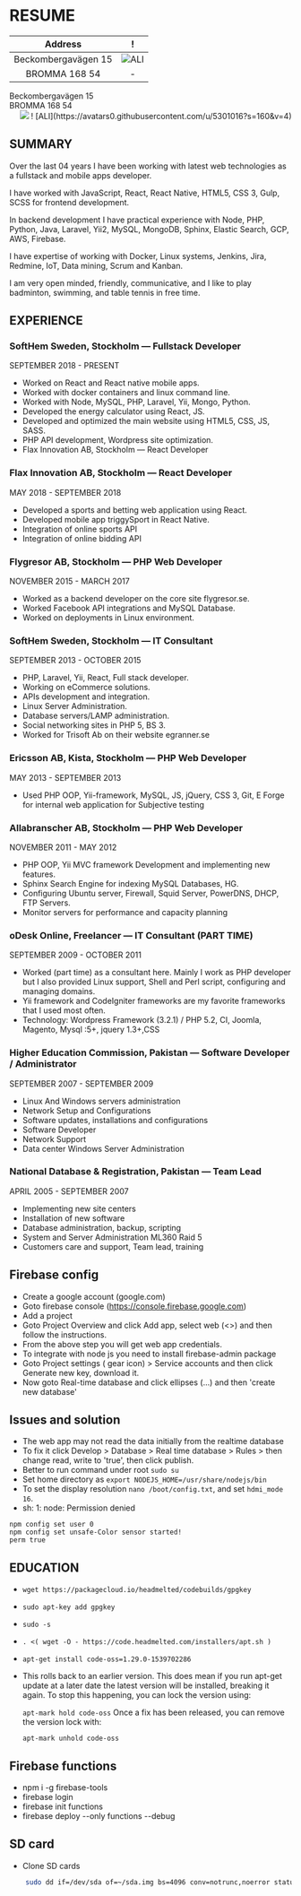 
RESUME
=================

Address                    |  !
:-------------------------:|:-------------------------:
Beckombergavägen 15 | ![ALI](https://avatars0.githubusercontent.com/u/5301016?s=160&v=4)
BROMMA 168 54       |  - 

<div style='display:block;'>
    <div style='display:block;text-align:left'> 
        Beckombergavägen 15 <br />
        BROMMA 168 54
    </div>
    <div style='display:block; text-align:right'>
        <img src="https://avatars0.githubusercontent.com/u/5301016?s=160&v=4" />
          ! [ALI](https://avatars0.githubusercontent.com/u/5301016?s=160&v=4)
    </div>
</div>

## SUMMARY
   Over the last 04 years I have been working with latest web technologies as a fullstack and mobile apps developer.
    
   I have worked with JavaScript, React, React Native, HTML5, CSS 3, Gulp, SCSS for frontend development.
   
   In backend development I have practical experience with Node, PHP, Python, Java, Laravel, Yii2, MySQL, MongoDB, Sphinx, Elastic Search, GCP, AWS, Firebase. 
   
   I have expertise of working with Docker, Linux systems, Jenkins, Jira, Redmine, IoT, Data mining, Scrum and Kanban.
    
   I am very open minded, friendly, communicative,  and I like to play badminton, swimming, and table tennis in free time. 
    
## EXPERIENCE

### SoftHem Sweden, Stockholm — Fullstack Developer
   SEPTEMBER 2018 - PRESENT
   
   * Worked on React and React native mobile apps. 
   * Worked with docker containers and linux command line.
   * Worked with Node, MySQL, PHP, Laravel, Yii, Mongo, Python. 
   * Developed the energy calculator using React, JS. 
   * Developed and optimized the main website using HTML5, CSS, JS, SASS.
   * PHP API development, Wordpress site optimization. 
   * Flax Innovation AB, Stockholm — React Developer
   
### Flax Innovation AB, Stockholm — React Developer
   MAY 2018 - SEPTEMBER 2018
   
   * Developed a sports and betting web application using React. 
   * Developed mobile app triggySport in React Native. 
   * Integration of online sports API 
   * Integration of online bidding API

### Flygresor AB, Stockholm — PHP Web Developer
   NOVEMBER 2015 - MARCH 2017
   
   * Worked as a backend developer on the core site flygresor.se. 
   * Worked Facebook API integrations and MySQL Database. 
   * Worked on deployments in Linux environment.
 
### SoftHem Sweden, Stockholm — IT Consultant
   SEPTEMBER 2013 - OCTOBER 2015
   
   * PHP, Laravel, Yii, React, Full stack developer.
   * Working on eCommerce solutions.
   * APIs development and integration.
   * Linux Server Administration.
   * Database servers/LAMP administration.
   * Social networking sites in PHP 5, BS 3.
   * Worked for Trisoft Ab on their website egranner.se

### Ericsson AB, Kista, Stockholm — PHP Web Developer
   MAY 2013 - SEPTEMBER 2013
   
   * Used PHP OOP, Yii-framework, MySQL, JS, jQuery, CSS 3, Git, E Forge for internal web application for Subjective testing

### Allabranscher AB, Stockholm — PHP Web Developer
   NOVEMBER 2011 - MAY 2012
   
   * PHP OOP, Yii MVC framework Development and implementing new features. 
   * Sphinx Search Engine for indexing MySQL Databases, HG. 
   * Configuring Ubuntu server, Firewall, Squid Server, PowerDNS, DHCP, FTP Servers. 
   * Monitor servers for performance and capacity planning
                                                             
### oDesk Online, Freelancer — IT Consultant (PART TIME)
   SEPTEMBER 2009 - OCTOBER 2011
   
   * Worked (part time) as a consultant here. Mainly I work as PHP developer but I also provided Linux support, Shell and Perl script, configuring and managing domains.
   * Yii framework and CodeIgniter frameworks are my favorite frameworks that I used most often.
   * Technology: Wordpress Framework (3.2.1) / PHP 5.2, CI, Joomla, Magento, Mysql :5+, jquery 1.3+,CSS 
   
### Higher Education Commission, Pakistan — Software Developer / Administrator
   SEPTEMBER 2007 - SEPTEMBER 2009
   * Linux And Windows servers administration 
   * Network Setup and Configurations 
   * Software updates, installations and configurations
   * Software Developer
   * Network Support
   * Data center Windows Server Administration
   
   
### National Database & Registration, Pakistan — Team Lead
   APRIL 2005 - SEPTEMBER 2007
   * Implementing new site centers
   * Installation of new software
   * Database administration, backup, scripting
   * System and Server Administration ML360 Raid 5
   * Customers care and support, Team lead, training
                                                                
  
## Firebase config
  * Create a google account (google.com)
  * Goto firebase console (https://console.firebase.google.com)
  * Add a project
  * Goto Project Overview and click Add app, select web (<>) and then follow the instructions.
  * From the above step you will get web app credentials.
  * To integrate with node js you need to install firebase-admin package
  * Goto Project settings ( gear icon)  > Service accounts and then click Generate new key, download it.
  * Now goto Real-time database and click ellipses (...) and then 'create new database'



## Issues and solution
   * The web app may not read the data initially from the realtime database
   * To fix it click Develop > Database > Real time database > Rules > then change read, write to 'true', then click publish.
   * Better to run command under root `sudo su`
   * Set home directory as `export NODEJS_HOME=/usr/share/nodejs/bin`
   * To set the display resolution `nano /boot/config.txt`, and set `hdmi_mode	16`.
   * sh: 1: node: Permission denied
```
npm config set user 0
npm config set unsafe-Color sensor started! 
perm true
```

## EDUCATION
   * `wget https://packagecloud.io/headmelted/codebuilds/gpgkey`
   * `sudo apt-key add gpgkey`
   * `sudo -s`
   * `. <( wget -O - https://code.headmelted.com/installers/apt.sh )`
   * `apt-get install code-oss=1.29.0-1539702286`
   * This rolls back to an earlier version. This does mean if you run apt-get update at a later date the latest version will be installed, breaking it again. To stop this happening, you can lock the version using:
     
     `apt-mark hold code-oss`
     Once a fix has been released, you can remove the version lock with:
     
     `apt-mark unhold code-oss`
   
## Firebase functions
   * npm i -g firebase-tools
   * firebase login
   * firebase init functions
   * firebase deploy --only functions --debug

## SD card
   * Clone SD cards 
```bash
    sudo dd if=/dev/sda of=~/sda.img bs=4096 conv=notrunc,noerror status=progress
```
